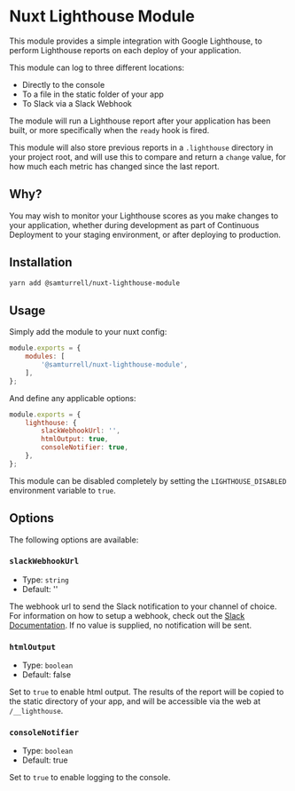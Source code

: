 # Nuxt Lighthouse Module

This module provides a simple integration with Google Lighthouse, to perform Lighthouse reports on each deploy of your application.

This module can log to three different locations:

- Directly to the console
- To a file in the static folder of your app
- To Slack via a Slack Webhook

The module will run a Lighthouse report after your application has been built, or more specifically when the `ready` hook is fired.

This module will also store previous reports in a `.lighthouse` directory in your project root, and will use this to compare and return a `change` value, for how much each metric has changed since the last report.

## Why?

You may wish to monitor your Lighthouse scores as you make changes to your application, whether during development as part of Continuous Deployment to your staging environment, or after deploying to production.

## Installation

```sh
yarn add @samturrell/nuxt-lighthouse-module
```

## Usage

Simply add the module to your nuxt config:

```js
module.exports = {
    modules: [
        '@samturrell/nuxt-lighthouse-module',
    ],
};
```

And define any applicable options:

```js
module.exports = {
    lighthouse: {
        slackWebhookUrl: '',
        htmlOutput: true,
        consoleNotifier: true,
    },
};
```

This module can be disabled completely by setting the `LIGHTHOUSE_DISABLED` environment variable to `true`.

## Options

The following options are available:

### `slackWebhookUrl`

- Type: `string`
- Default: ''

The webhook url to send the Slack notification to your channel of choice. For information on how to setup a webhook, check out the [Slack Documentation](https://api.slack.com/messaging/webhooks). If no value is supplied, no notification will be sent.

### `htmlOutput`

- Type: `boolean`
- Default: false

Set to `true` to enable html output. The results of the report will be copied to the static directory of your app, and will be accessible via the web at `/__lighthouse`.

### `consoleNotifier`

- Type: `boolean`
- Default: true

Set to `true` to enable logging to the console.
